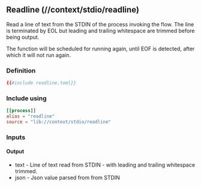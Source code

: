 ## Readline (//context/stdio/readline)
Read a line of text from the STDIN of the process invoking the flow. The line is terminated by EOL
but leading and trailing whitespace are trimmed before being output.

The function will be scheduled for running again, until EOF is detected, after which it will not run
again.

### Definition
```toml
{{#include readline.toml}}
```

### Include using
```toml
[[process]]
alias = "readline"
source = "lib://context/stdio/readline"
```

### Inputs

#### Output
* text - Line of text read from STDIN - with leading and trailing whitespace trimmed.
* json - Json value parsed from from STDIN